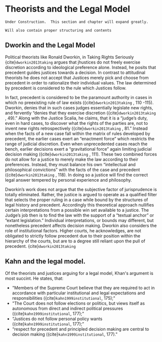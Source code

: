 # Theorists and the Legal Model


```{note}
Under Construction.  This section and chapter will expand greatly.  

Will also contain proper structuring and contents
```
## Dworkin and the Legal Model

Political theorists like Ronald Dworkin, in Taking Rights Seriously {cite}`dworkin2013taking` argues that jhustices do not freely exercise discretion according to ideological preference alone.  Instead, he posits that precedent guides justices towards a decision.  In contrast to attitudinal theorists he does not accept that Justices merely pick and choose from precedent in order to rationalize their individual values.  The law determined by precedent is considered to the rule which Justices follow.

In fact, precedent is considered to be the paramount authority in cases in which no preexisting rule of law exists ({cite}`dworkin2013taking` , 110 -115). Dworkin, denies that in such cases judges essentially legislate new rights, and fervently “denies that they exercise discretion ({cite}`dworkin2013taking` , 49).”  Along with the Justice Scalia, he claims, that it is a “judge’s duty, even in hard cases, to discover what the rights of the parties are, not to invent new rights retrospectively ({cite}`dworkin2013taking` , 81.”  Instead when the facts of a new case fall within the matrix of rules developed by precedent, the earlier cases exert an “enactment force” which restricts the range of judicial discretion.  Even when unprecedented cases reach the bench, earlier decisions exert a “gravitational force” again limiting judicial decision making ({cite}`dworkin2013taking` , 111).  These two combined forces do not allow for a justice to merely make the law according to their preferences.  Instead, they must balance his own “intellectual and philosophical convictions” with the facts of the case and precedent ({cite}`dworkin2013taking` , 118).  In doing so a justice will find the correct legal answer tempered by personal experience and philosophy.  

Dworkin’s work does not argue that the subjective factor of jurisprudence is totally eliminated.   Rather, the justice is argued to operate as a qualified filter that selects the proper ruling in a case while bound by the structures of legal history and precedent.   Accordingly this theoretical approach nullifies certain interpretations from a possible win set available to a justice.  The Judge’s job then is to find the law with the support of a “textual anchor” or “extant legislation.”  Individual interpretations, or bounds may different, but nonetheless precedent affects decision making.  Dworkin also considers the role of institutional factors.  Higher courts, he acknowledges, are not obligated to strictly follow precedent due to their position within the hierarchy of the courts, but are to a degree still reliant upon the pull of precedent.  {cite}`dworkin2013taking`



## Kahn and the legal model.  

Of the theorists and justices arguing for a legal model, Khan's argument is most succint.  He states, that:

* "Members of the Supreme Court believe that they are required to act in accordance with particular institutional and legal expectations and responsibilities ({cite}`kahn1999institutional`, 175);"
* "The Court does not follow elections or politics, but views itself as autonomous from direct and indirect political pressures ({cite}`kahn1999institutional`, 177);"
* “Justices do not follow personal policy wants ({cite}`kahn1999institutional`, 177);” 
* “respect for precedent and principled decision making are central to decision making ({cite}`kahn1999institutional`, 177)."

